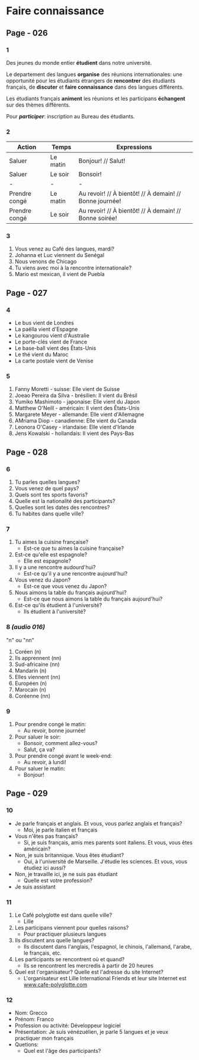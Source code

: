 # Faire connaissance

## Page - 026

### 1
Des jeunes du monde entier **étudient** dans notre université.

Le departement des langues **organise** des réunions internationales: une opportunité pour les étudiants étrangers de **rencontrer** des étudiants français, de **discuter** et **faire connaissance** dans des langues différents.

Les étudiants français **animent** les réunions et les participans **échangent** sur des thèmes différents.

Pour ***participer***: inscription au Bureau des étudiants.

### 2
|Action|Temps|Expressions|
|-|-|-|
|Saluer|Le matin|Bonjour! // Salut!|
|Saluer|Le soir| Bonsoir!|
|-|-|-|
|Prendre congé|Le matin|Au revoir! // À bientôt! // À demain! // Bonne journée!|
|Prendre congé|Le soir|Au revoir! // À bientôt! // À demain! // Bonne soirée!

### 3
1. Vous venez au Café des langues, mardi?
1. Johanna et Luc viennent du Senégal
1. Nous venons de Chicago
1. Tu viens avec moi à la rencontre internationale?
1. Mario est mexican, il vient de Puebla

## Page - 027

### 4
- Le bus vient de Londres
- La paëlla vient d'Espagne
- Le kangourou vient d'Australie
- Le porte-clés vient de France
- Le base-ball vient des Êtats-Unis
- Le thé vient du Maroc
- La carte postale vient de Venise

### 5
1. Fanny Moretti - suisse: Elle vient de Suisse
1. Joeao Pereira da Silva - brésilien: Il vient du Brésil
1. Yumiko Mashimoto - japonaise: Elle vient du Japon
1. Matthew O'Neill - américain: Il vient des Êtats-Unis
1. Margarete Meyer - allemande: Elle vient d'Allemagne
1. AMriama Diop - canadienne: Elle vient du Canada
1. Leonora O'Casey - irlandaise: Elle vient d'Irlande
1. Jens Kowalski - hollandais: Il vient des Pays-Bas

## Page - 028

### 6
1. Tu parles quelles langues?
1. Vous venez de quel pays?
1. Quels sont tes sports favoris?
1. Quelle est la nationalité des participants?
1. Quelles sont les dates des rencontres?
1. Tu habites dans quelle ville?

### 7
1. Tu aimes la cuisine française? 
    - Est-ce que tu aimes la cuisine française?
1. Est-ce qu'elle est espagnole?
    - Elle est espagnole?
1. Il y a une rencontre audourd'hui?
    - Est-ce qu'il y a une rencontre aujourd'hui?
1. Vous venez du Japon?
    - Est-ce que vous venez du Japon?
1. Nous aimons la table du français aujourd'hui?
    - Est-ce que nous aimons la table du français aujourd'hui?
1. Est-ce qu'ils étudient à l'université?
    - Ils étudient à l'université?

### 8 *(audio 016)*
"n" ou "nn"
1. Coréen (n)
1. Ils apprennent (nn)
1. Sud-africaine (nn)
1. Mandarin (n)
1. Elles viennent (nn)
1. Européen (n)
1. Marocain (n)
1. Coréenne (nn)

### 9
1. Pour prendre congé le matin:
    - Au revoir, bonne journée!
1. Pour saluer le soir:
    - Bonsoir, comment allez-vous?
    - Salut, ça va?
1. Pour prendre congé avant le week-end:
    - Au revoir, à lundi!
1. Pour saluer le matin:
    - Bonjour!

## Page - 029

### 10
- Je parle français et anglais. Et vous, vous parlez anglais et français?
    - Moi, je parle italien et français
- Vous n'êtes pas français?
    - Si, je suis français, amis mes parents sont italiens. Et vous, vous êtes américain?
- Non, je suis britannique. Vous êtes étudiant?
    - Oui, à l'université de Marseille. J'étudie les sciences. Et vous, vous étudiez ici aussi?
- Non, je travaille ici, je ne suis pas étudiant
    - Quelle est votre profession?
- Je suis assistant

### 11
1. Le Café polyglotte est dans quelle ville?
    - Lille
1. Les participans viennent pour quelles raisons?
    - Pour practiquer plusieurs langues
1. Ils discutent ans quelle langues?
    - Ils discutent dans l'anglais, l'espagnol, le chinois, l'allemand, l'arabe, le français, etc.
1. Les participants se rencontrent où et quand?
    - Ils se rencontrent les mercredis à partir de 20 heures
1. Quel est l'organisateur? Quelle est l'adresse du site Internet?
    - L'organisateur est Lille International Friends et leur site Internet est www.cafe-polyglotte.com

### 12
- Nom: Grecco
- Prénom: Franco
- Profession ou activité: Développeur logiciel
- Présentation: Je suis vénézuélien, je parle 5 langues et je veux practiquer mon français
- Quetions:
    - Quel est l'âge des participants?